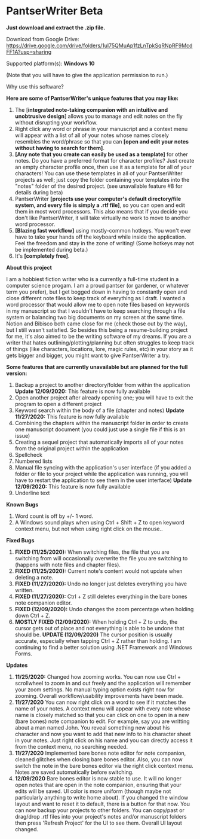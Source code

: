 # PantserWriter Beta

**Just download and extract the .zip file.**

Download from Google Drive: https://drive.google.com/drive/folders/1ul75QMuAp1fzLnTpkSqRNpRF9McdFF1A?usp=sharing

Supported platform(s): **Windows 10**

(Note that you will have to give the application permission to run.)

Why use this software?

**Here are some of PantserWriter's unique features that you may like:**
  1. The [**integrated note-taking companion with an intuitive and unobtrusive design**] allows you to manage and edit notes on the fly without disrupting your workflow.
  2. Right click any word or phrase in your manuscript and a context menu will appear with a list of all of your notes whose names closely resembles the word/phrase so that you can **[open and edit your notes without having to search for them]**.
  3. **[Any note that you create can easily be used as a template]** for other notes. Do you have a preferred format for character profiles? Just create an empty character profile once, then use it as a template for all of your characters! You can use these templates in all of your PantserWriter projects as well; just copy the folder containing your templates into the "notes" folder of the desired project. (see unavailable feature #8 for details during beta)
  4. PantserWriter **[projects use your computer's default directory/file system, and every file is simply a .rtf file]**, so you can open and edit them in most word processors. This also means that if you decide you don't like PantserWriter, it will take virtually no work to move to another word processor.
  5. **[Blazing fast workflow]** using mostly-common hotkeys. You won't ever have to take your hands off the keyboard while inside the application. Feel the freedom and stay in the zone of writing! (Some hotkeys may not be implemented during beta.)
  6. It's **[completely free]**.

**About this project**

  I am a hobbiest fiction writer who is a currently a full-time student in a computer science progam. I am a proud pantser (or gardener, or whatever term you prefer), but I get bogged down in having to constantly open and close different note files to keep track of everything as I draft. I wanted a word processor that would allow me to open note files based on keywords in my manuscript so that I wouldn't have to keep searching through a file system or balancing two big documents on my screen at the same time. Notion and Bibisco both came close for me (check those out by the way), but I still wasn't satisfied. So besides this being a resume-building project for me, it's also aimed to be the writing software of my dreams. If you are a writer that hates outlining/plotting/planning but often struggles to keep track of things (like characters, locations, lore, magic rules, etc) in your story as it gets bigger and bigger, you might want to give PantserWriter a try.

**Some features that are currently unavailable but are planned for the full version:**
  1. Backup a project to another directory/folder from within the application **Update 12/09/2020:** This feature is now fully available
  2. Open another project after already opening one; you will have to exit the program to open a different project
  3. Keyword search within the body of a file (chapter and notes) **Update 11/27/2020:** This feature is now fully available
  4. Combining the chapters within the manuscript folder in order to create one manuscript document (you could just use a single file if this is an issue)
  5. Creating a sequel project that automatically imports all of your notes from the original project within the application
  6. Spellcheck
  7. Numbered lists
  8. Manual file syncing with the application's user interface (if you added a folder or file to your project while the application was running, you will have to restart the application to see them in the user interface) **Update 12/09/2020:** This feature is now fully available
  9. Underline text

**Known Bugs**
  1. Word count is off by +/- 1 word.
  2. A Windows sound plays when using Ctrl + Shift + Z to open keyword context menu, but not when using right click on the mouse..

**Fixed Bugs**
  1. **FIXED (11/25/2020):** When switching files, the file that you are switching from will occasionally overwrite the file you are switching to (happens with note files and chapter files).
  2. **FIXED (11/25/2020):** Current note's content would not update when deleting a note.
  3. **FIXED (11/27/2020):** Undo no longer just deletes everything you have written.
  4. **FIXED (11/27/2020):** Ctrl + Z still deletes everything in the bare bones note companion editor.
  5. **FIXED (12/09/2020):** Undo changes the zoom percentage when holding down Ctrl + Z.
  6. **MOSTLY FIXED (12/09/2020):** When holding Ctrl + Z to undo, the cursor gets out of place and not everything is able to be undone that should be. **UPDATE (12/09/2020)** The cursor position is usually accurate, especially when tapping Ctrl + Z rather than holding. I am continuing to find a better solution using .NET Framework and Windows Forms.

**Updates**
  1. **11/25/2020:** Changed how zooming works. You can now use Ctrl + scrollwheel to zoom in and out freely and the application will remember your zoom settings. No manual typing option exists right now for zooming.  Overall workflow/usability improvements have been made.
  2. **11/27/2020** You can now right click on a word to see if it matches the name of your notes. A context menu will appear with every note whose name is closely matched so that you can click on one to open in a new (bare bones) note companion to edit. For example, say you are writting about a man named John. You reveal something new about his character and now you want to add that new info to his character sheet in your notes. Just right click on his name and you can directly access it from the context menu, no searching needed.
  3. **11/27/2020** Implemented bare bones note editor for note companion, cleaned glitches when closing bare bones editor. Also, you can now switch the note in the bare bones editor via the right click context menu. Notes are saved automatically before switching. 
  4. **12/09/2020** Bare bones editor is now stable to use. It will no longer open notes that are open in the note companion, ensuring that your edits will be saved. UI color is more uniform (though maybe not particularly anything to write home about). If you changed the window layout and want to reset it to default, there is a button for that now. You can now backup your projects to other folders. You can copy/past or drag/drop .rtf files into your project's notes and/or manuscript folders then press 'Refresh Project' for the UI to see them. Overall UI layout changed.
  

